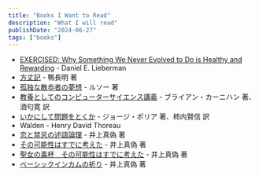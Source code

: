```yaml
---
title: "Books I Want to Read"
description: "What I will read"
publishDate: "2024-06-27"
tags: ["books"]
---
```


- [EXERCISED: Why Something We Never Evolved to Do is Healthy and Rewarding](https://scholar.harvard.edu/exercised/home) - Daniel E. Lieberman
- [方丈記](https://www.aozora.gr.jp/cards/000196/files/975_15935.html) - 鴨長明 著
- [孤独な散歩者の夢想](https://www.shinchosha.co.jp/book/200701/) - ルソー 著
- [教養としてのコンピューターサイエンス講義](https://bookplus.nikkei.com/atcl/catalog/22/04/24/00110/) - ブライアン・カーニハン 著、酒匂寛 訳
- [いかにして問題をとくか](https://www.maruzen-publishing.co.jp/contents/howtosolveit/index.html) - ジョージ・ポリア 著、柿内賢信 訳
- Walden - Henry David Thoreau
- [恋と禁忌の述語論理](https://bookclub.kodansha.co.jp/product?item=0000318280) - 井上真偽 著
- [その可能性はすでに考えた](https://bookclub.kodansha.co.jp/product?item=0000212824) - 井上真偽 著
- [聖女の毒杯　その可能性はすでに考えた](https://bookclub.kodansha.co.jp/product?item=0000310166) - 井上真偽 著
- [ベーシックインカムの祈り](https://www.shueisha.co.jp/books/items/contents.html?isbn=978-4-08-744445-2) - 井上真偽 著
